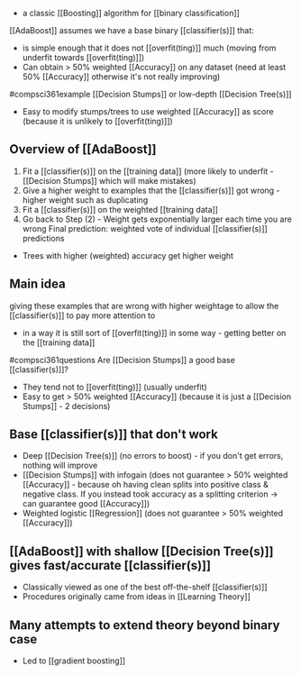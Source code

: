 - a classic [[Boosting]] algorithm for [[binary classification]]

[[AdaBoost]] assumes we have a base binary [[classifier(s)]] that:
- is simple enough that it does not [[overfit(ting)]] much (moving from underfit towards [[overfit(ting)]])
- Can obtain > 50% weighted [[Accuracy]] on any dataset (need at least 50% [[Accuracy]] otherwise it's not really improving)

#compsci361example [[Decision Stumps]] or low-depth [[Decision Tree(s)]]
- Easy to modify stumps/trees to use weighted [[Accuracy]] as score (because it is unlikely to [[overfit(ting)]])

## Overview of [[AdaBoost]]
1. Fit a [[classifier(s)]] on the [[training data]] (more likely to underfit - [[Decision Stumps]] which will make mistakes)
2. Give a higher weight to examples that the [[classifier(s)]] got wrong - higher weight such as duplicating
3. Fit a [[classifier(s)]] on the weighted [[training data]]
4. Go back to Step (2) - Weight gets exponentially larger each time you are wrong
Final prediction: weighted vote of individual [[classifier(s)]] predictions
- Trees with higher (weighted) accuracy get higher weight

## Main idea
giving these examples that are wrong with higher weightage to allow the [[classifier(s)]] to pay more attention to
- in a way it is still sort of [[overfit(ting)]] in some way - getting better on the [[training data]]

#compsci361questions Are [[Decision Stumps]] a good base [[classifier(s)]]?
- They tend not to [[overfit(ting)]] (usually underfit)
- Easy to get > 50% weighted [[Accuracy]] (because it is just a [[Decision Stumps]] - 2 decisions)

## Base [[classifier(s)]] that don't work
- Deep [[Decision Tree(s)]] (no errors to boost) - if you don't get errors, nothing will improve
- [[Decision Stumps]] with infogain (does not guarantee > 50% weighted [[Accuracy]] - because oh having clean splits into positive class & negative class. If you instead took accuracy as a splitting criterion $\rightarrow$ can guarantee good [[Accuracy]])
- Weighted logistic [[Regression]] (does not guarantee > 50% weighted [[Accuracy]])

## [[AdaBoost]] with shallow [[Decision Tree(s)]] gives fast/accurate [[classifier(s)]]
- Classically viewed as one of the best off-the-shelf [[classifier(s)]]
- Procedures originally came from ideas in [[Learning Theory]]

## Many attempts to extend theory beyond binary case
- Led to [[gradient boosting]]
